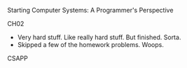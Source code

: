 Starting Computer Systems: A Programmer's Perspective

CH02
- Very hard stuff. Like really hard stuff. But finished. Sorta.
- Skipped a few of the homework problems. Woops.

CSAPP
